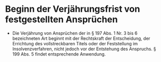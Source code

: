 # Beginn der Verjährungsfrist von festgestellten Ansprüchen

- Die Verjährung von Ansprüchen der in § 197 Abs. 1 Nr. 3 bis 6 bezeichneten Art beginnt mit der Rechtskraft der Entscheidung, der Errichtung des vollstreckbaren Titels oder der Feststellung im Insolvenzverfahren, nicht jedoch vor der Entstehung des Anspruchs. § 199 Abs. 5 findet entsprechende Anwendung.

